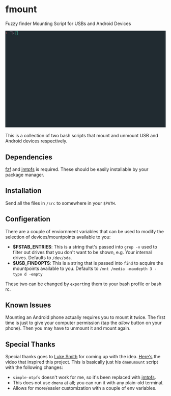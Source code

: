 # fmount
Fuzzy finder Mounting Script for USBs and Android Devices

![](fmount.gif)

This is a collection of two bash scripts that mount and unmount USB and Android devices respectively.

## Dependencies

[fzf](https://github.com/junegunn/fzf) and [jmtpfs](https://github.com/kiorky/jmtpfs) is required. These should be easily installable by your package manager.

## Installation

Send all the files in `/src` to somewhere in your `$PATH`.

## Configeration

There are a couple of enviornment variables that can be used to modify the selection of devices/mountpoints available to you:

* **$FSTAB_ENTRIES**: This is a string that's passed into `grep -v` used to filter out drives that you don't want to be shown, e.g. Your internal drives. Defaults to `/dev/sda`.
* **$USB_FINDOPTS**: This is a string that is passed into `find` to acquire the mountpoints available to you. Defaults to `/mnt /media -maxdepth 3 -type d -empty`

These two can be changed by `export`ing them to your bash profile or bash rc.

## Known Issues

Mounting an Android phone actually requires you to mount it twice. The first time is just to give your computer permission (tap the *allow* button on your phone). Then you may have to unmount it and mount again.

## Special Thanks

Special thanks goes to [Luke Smith](https://lukesmith.xyz/) for coming up with the idea. [Here's](https://www.youtube.com/watch?v=lcmJg4OfKzs&ab_channel=LukeSmithLukeSmithVerified) the video that inspired this project. This is basically just his `dmenumount` script with the following changes:

* `simple-mtpfs` doesn't work for me, so it's been replaced with [jmtpfs](https://github.com/kiorky/jmtpfs).
* This does not use `dmenu` at all; you can run it with any plain-old terminal.
* Allows for more/easier customization with a couple of env variables.
